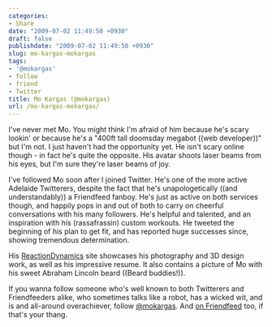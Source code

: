 ```yaml
---
categories:
- Share
date: "2009-07-02 11:49:50 +0930"
draft: false
publishdate: "2009-07-02 11:49:50 +0930"
slug: mo-kargas-mokargas
tags:
- '@mokargas'
- follow
- friend
- Twitter
title: Mo Kargas (@mokargas)
url: /mo-kargas-mokargas/
---
```

I've never met Mo. You might think I'm afraid of him because he's scary
lookin' or because he's a "400ft tall doomsday megabot ((web
developer))" but I'm not. I just haven't had the opportunity yet. He
isn't scary online though - in fact he's quite the opposite. His avatar
shoots laser beams from his eyes, but I'm sure they're laser beams of
joy.

I've followed Mo soon after I joined Twitter. He's one of the more
active Adelaide Twitterers, despite the fact that he's unapologetically
((and understandably)) a Friendfeed fanboy. He's just as active on both
services though, and happily pops in and out of both to carry on
cheerful conversations with his many followers. He's helpful and
talented, and an inspiration with his (rassafrassin) custom workouts. He
tweeted the beginning of his plan to get fit, and has reported huge
successes since, showing tremendous determination.

His [ReactionDynamics](http://reactiondynamics.com/) site showcases his
photography and 3D design work, as well as his impressive resume. It
also contains a picture of Mo with his sweet Abraham Lincoln beard
((Beard buddies!)).

If you wanna follow someone who's well known to both Twitterers and
Friendfeeders alike, who sometimes talks like a robot, has a wicked wit,
and is and all-around overachiever, follow
[@mokargas](http://twitter.com/mokargas). And [on
Friendfeed](http://friendfeed.com/mokargas) too, if that's your thang.